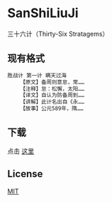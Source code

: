 # SanShiLiuJi

三十六计（Thirty-Six Stratagems）

## 现有格式

``` txt
胜战计 第一计 瞒天过海
    【原文】备周则意怠，常……
    【注释】怠：松懈，太阳……
    【译文】自认为防备周到……
    【讲解】此计名出自《永……
    【故事】公元589年，隋……
```

## 下载

点击 [这里](.)

## License

[MIT](https://renyuzhuo.cn/MIT)
